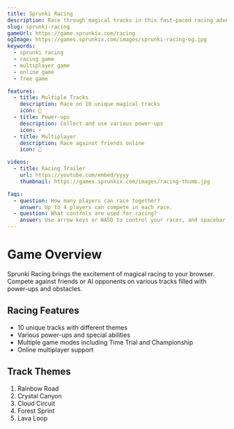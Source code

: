 ```yaml
---
title: Sprunki Racing
description: Race through magical tracks in this fast-paced racing adventure featuring Sprunki and friends.
slug: sprunki-racing
gameUrl: https://game.sprunkix.com/racing
ogImage: https://games.sprunkix.com/images/sprunki-racing-og.jpg
keywords:
  - sprunki racing
  - racing game
  - multiplayer game
  - online game
  - free game

features:
  - title: Multiple Tracks
    description: Race on 10 unique magical tracks
    icon: 🏁
  - title: Power-ups
    description: Collect and use various power-ups
    icon: ⚡
  - title: Multiplayer
    description: Race against friends online
    icon: 👥

videos:
  - title: Racing Trailer
    url: https://youtube.com/embed/yyyy
    thumbnail: https://games.sprunkix.com/images/racing-thumb.jpg

faqs:
  - question: How many players can race together?
    answer: Up to 4 players can compete in each race.
  - question: What controls are used for racing?
    answer: Use arrow keys or WASD to control your racer, and spacebar to use power-ups.
---
```


# Game Overview

Sprunki Racing brings the excitement of magical racing to your browser. Compete against friends or AI opponents on various tracks filled with power-ups and obstacles.

## Racing Features

- 10 unique tracks with different themes
- Various power-ups and special abilities
- Multiple game modes including Time Trial and Championship
- Online multiplayer support

## Track Themes

1. Rainbow Road
2. Crystal Canyon
3. Cloud Circuit
4. Forest Sprint
5. Lava Loop